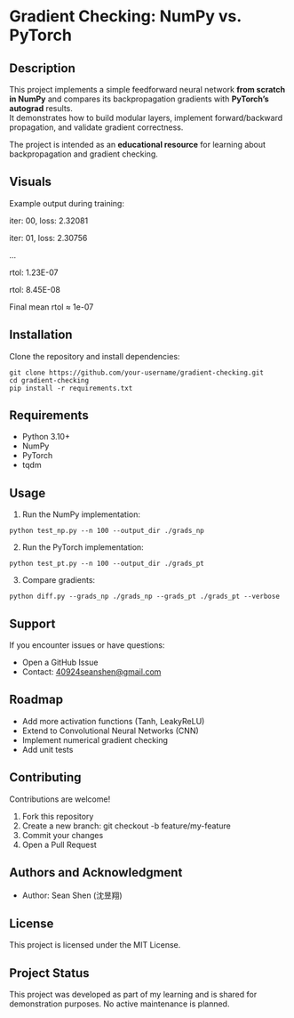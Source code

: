 # Gradient Checking: NumPy vs. PyTorch

## Description
This project implements a simple feedforward neural network **from scratch in NumPy** and compares its backpropagation gradients with **PyTorch’s autograd** results.  
It demonstrates how to build modular layers, implement forward/backward propagation, and validate gradient correctness.  

The project is intended as an **educational resource** for learning about backpropagation and gradient checking.

## Visuals
Example output during training:

iter: 00, loss: 2.32081

iter: 01, loss: 2.30756

...

rtol: 1.23E-07

rtol: 8.45E-08

Final mean rtol ≈ 1e-07

## Installation
Clone the repository and install dependencies:
```
git clone https://github.com/your-username/gradient-checking.git
cd gradient-checking
pip install -r requirements.txt
```

## Requirements
- Python 3.10+
- NumPy
- PyTorch
- tqdm

## Usage
1. Run the NumPy implementation:
```
python test_np.py --n 100 --output_dir ./grads_np
```
2. Run the PyTorch implementation:
```
python test_pt.py --n 100 --output_dir ./grads_pt
```
3. Compare gradients:
```
python diff.py --grads_np ./grads_np --grads_pt ./grads_pt --verbose
```

## Support
If you encounter issues or have questions:
- Open a GitHub Issue
- Contact: 40924seanshen@gmail.com

## Roadmap
- Add more activation functions (Tanh, LeakyReLU)
- Extend to Convolutional Neural Networks (CNN)
- Implement numerical gradient checking
- Add unit tests

## Contributing
Contributions are welcome!

1. Fork this repository
2. Create a new branch: git checkout -b feature/my-feature
3. Commit your changes
4. Open a Pull Request

## Authors and Acknowledgment
- Author: Sean Shen (沈昱翔)

## License
This project is licensed under the MIT License.

## Project Status
This project was developed as part of my learning and is shared for demonstration purposes. No active maintenance is planned.

